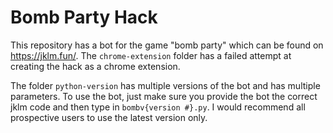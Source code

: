 # Bomb Party Hack

This repository has a bot for the game "bomb party" which can be found on https://jklm.fun/. The ```chrome-extension``` folder has a failed attempt at creating the hack as a chrome extension.

The folder ```python-version``` has multiple versions of the bot and has multiple parameters. To use the bot, just make sure you provide the bot the correct jklm code and then type in ```bombv{version #}.py```. I would recommend all prospective users to use the latest version only.
